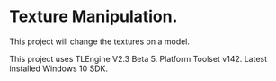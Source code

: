 # Texture Manipulation.
This project will change the textures on a model.

This project uses TLEngine V2.3 Beta 5.
Platform Toolset v142.
Latest installed Windows 10 SDK.